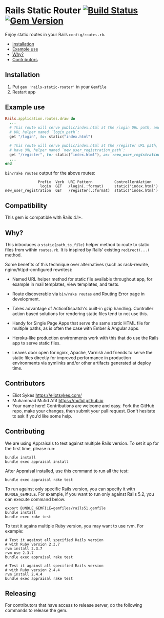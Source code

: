 # Rails Static Router [![Build Status](https://travis-ci.org/mufid/rails-static-router.svg?branch=master)](https://travis-ci.org/mufid/rails-static-router) [![Gem Version](https://badge.fury.io/rb/rails-static-router.svg)](https://badge.fury.io/rb/rails-static-router)

Enjoy static routes in your Rails `config/routes.rb`.

<!-- MarkdownTOC depth=0 autolink=true bracket=round -->

- [Installation](#installation)
- [Example use](#example-use)
- [Why?](#why)
- [Contributors](#contributors)

<!-- /MarkdownTOC -->

## Installation

1. Put `gem 'rails-static-router'` in your `Gemfile`
2. Restart app

## Example use

```ruby
Rails.application.routes.draw do
  ...
  # This route will serve public/index.html at the /login URL path, and have
  # URL helper named `login_path`:
  get "/login", to: static("index.html")

  # This route will serve public/index.html at the /register URL path, and
  # have URL helper named `new_user_registration_path`:
  get "/register", to: static("index.html"), as: :new_user_registration
  ...
end
```

`bin/rake routes` output for the above routes:

```
               Prefix  Verb  URI Pattern          Controller#Action
                login  GET   /login(.:format)     static('index.html')
new_user_registration  GET   /register(.:format)  static('index.html')
```
 
## Compatibility

This gem is compatible with Rails 4.1+.

## Why?

This introduces a `static(path_to_file)` helper method to route to static files
from within `routes.rb`. It is inspired by Rails' existing `redirect(...)` method.

Some benefits of this technique over alternatives (such as rack-rewrite,
nginx/httpd-configured rewrites):

- Named URL helper method for static file available throughout app, for
  example in mail templates, view templates, and tests.

- Route discoverable via `bin/rake routes` and Routing Error page in development.

- Takes advantage of ActionDispatch's built-in gzip handling. Controller action
  based solutions for rendering static files tend to not use this.

- Handy for Single Page Apps that serve the same static HTML file for multiple
  paths, as is often the case with Ember & Angular apps.

- Heroku-like production environments work with this that do use the Rails app
  to serve static files.

- Leaves door open for nginx, Apache, Varnish and friends to serve the static
  files directly for improved performance in production environments via symlinks
  and/or other artifacts generated at deploy time.

## Contributors

- Eliot Sykes https://eliotsykes.com/
- Muhammad Mufid Afif https://mufid.github.io
- Your name here! Contributions are welcome and easy. Fork the GitHub repo, make your changes, then submit your pull request. Don't hesitate to ask if you'd like some help.

## Contributing

We are using Appraisals to test against multiple Rails version. To set it
up for the first time, please run:

    bundle install
    bundle exec appraisal install

After Appraisal installed, use this command to run all the test:

    bundle exec appraisal rake test

To run against only specific Rails version, you can specify it
with `BUNDLE_GEMFILE`. For example, if you want to run only
against Rails 5.2, you can execute command below.

    export BUNDLE_GEMFILE=gemfiles/rails51.gemfile
    bundle install
    bundle exec rake test

To test it agains multiple Ruby version, you may want to use rvm.
For example:

    # Test it against all specified Rails version
    # with Ruby version 2.3.7
    rvm install 2.3.7
    rvm use 2.3.7
    bundle exec appraisal rake test

    # Test it against all specified Rails version
    # with Ruby version 2.4.4
    rvm install 2.4.4
    bundle exec appraisal rake test

## Releasing

For contributors that have access to release server, do the
following commands to release the gem.
